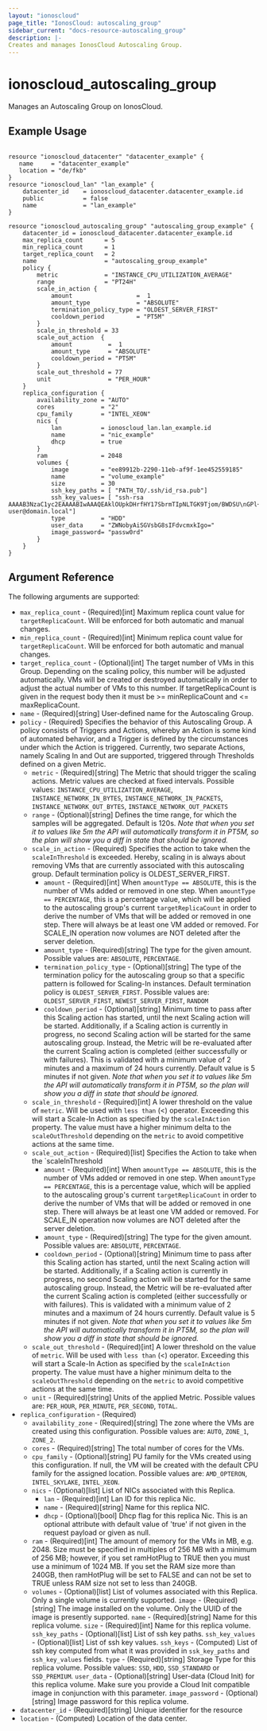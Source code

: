 ```yaml
---
layout: "ionoscloud"
page_title: "IonosCloud: autoscaling_group"
sidebar_current: "docs-resource-autoscaling_group"
description: |-
Creates and manages IonosCloud Autoscaling Group.
---
```


# ionoscloud_autoscaling_group

Manages an Autoscaling Group on IonosCloud.

## Example Usage

```hcl

resource "ionoscloud_datacenter" "datacenter_example" {
   name     = "datacenter_example"
   location = "de/fkb"
}
resource "ionoscloud_lan" "lan_example" {
	datacenter_id    = ionoscloud_datacenter.datacenter_example.id
    public           = false
    name             = "lan_example"
}

resource "ionoscloud_autoscaling_group" "autoscaling_group_example" {
	datacenter_id = ionoscloud_datacenter.datacenter_example.id
	max_replica_count      = 5
	min_replica_count      = 1
	target_replica_count   = 2
	name				   = "autoscaling_group_example"
	policy {
    	metric             = "INSTANCE_CPU_UTILIZATION_AVERAGE"
		range              = "PT24H"
        scale_in_action {
			amount        		    =  1
			amount_type    			= "ABSOLUTE"
			termination_policy_type = "OLDEST_SERVER_FIRST"
			cooldown_period			= "PT5M"
        }
		scale_in_threshold = 33
    	scale_out_action  {
			amount          =  1
			amount_type     = "ABSOLUTE"
			cooldown_period = "PT5M"
        }
		scale_out_threshold = 77
        unit                = "PER_HOUR"
	}
    replica_configuration {
		availability_zone = "AUTO"
		cores 			  = "2"
		cpu_family 		  = "INTEL_XEON"
		nics {
			lan  		  = ionoscloud_lan.lan_example.id
			name		  = "nic_example"
			dhcp 		  = true
		}
		ram				  = 2048
		volumes	{
			image  		  = "ee89912b-2290-11eb-af9f-1ee452559185"
			name		  = "volume_example"
			size 		  = 30
			ssh_key_paths = [ "PATH_TO/.ssh/id_rsa.pub"]
			ssh_key_values= [ "ssh-rsa AAAAB3NzaC1yc2EAAAABIwAAAQEAklOUpkDHrfHY17SbrmTIpNLTGK9Tjom/BWDSU\nGPl+nafzlHDTYW7hdI4yZ5ew18JH4JW9jbhUFrviQzM7xlELEVf4h9lFX5QVkbPppSwg0cda3\nPbv7kOdJ/MTyBlWXFCR+HAo3FXRitBqxiX1nKhXpHAZsMciLq8V6RjsNAQwdsdMFvSlVK/7XA\nt3FaoJoAsncM1Q9x5+3V0Ww68/eIFmb1zuUFljQJKprrX88XypNDvjYNby6vw/Pb0rwert/En\nmZ+AW4OZPnTPI89ZPmVMLuayrD2cE86Z/il8b+gw3r3+1nKatmIkjn2so1d01QraTlMqVSsbx\nNrRFi9wrf+M7Q== user@domain.local"]
			type		  = "HDD"
			user_data	  = "ZWNobyAiSGVsbG8sIFdvcmxkIgo="
			image_password= "passw0rd"
		}
	}
}
```

## Argument Reference

The following arguments are supported:

- `max_replica_count` - (Required)[int] Maximum replica count value for `targetReplicaCount`. Will be enforced for both automatic and manual changes.
- `min_replica_count` - (Required)[int] Minimum replica count value for `targetReplicaCount`. Will be enforced for both automatic and manual changes.
- `target_replica_count` - (Optional)[int] The target number of VMs in this Group. Depending on the scaling policy, this number will be adjusted automatically. VMs will be created or destroyed automatically in order to adjust the actual number of VMs to this number. If targetReplicaCount is given in the request body then it must be >= minReplicaCount and <= maxReplicaCount.
- `name` - (Required)[string] User-defined name for the Autoscaling Group.
- `policy` - (Required) Specifies the behavior of this Autoscaling Group. A policy consists of Triggers and Actions, whereby an Action is some kind of automated behavior, and a Trigger is defined by the circumstances under which the Action is triggered. Currently, two separate Actions, namely Scaling In and Out are supported, triggered through Thresholds defined on a given Metric.
    - `metric` - (Required)[string] The Metric that should trigger the scaling actions. Metric values are checked at fixed intervals. Possible values: `INSTANCE_CPU_UTILIZATION_AVERAGE`, `INSTANCE_NETWORK_IN_BYTES`, `INSTANCE_NETWORK_IN_PACKETS`, `INSTANCE_NETWORK_OUT_BYTES`, `INSTANCE_NETWORK_OUT_PACKETS`
    - `range` - (Optional)[string] Defines the time range, for which the samples will be aggregated. Default is 120s. *Note that when you set it to values like 5m the API will automatically transform it in PT5M, so the plan will show you a diff in state that should be ignored.*
    - `scale_in_action` - (Required) Specifies the action to take when the `scaleInThreshold` is exceeded. Hereby, scaling in is always about removing VMs that are currently associated with this autoscaling group. Default termination policy is OLDEST_SERVER_FIRST.
        - `amount` - (Required)[int] When `amountType == ABSOLUTE`, this is the number of VMs added or removed in one step. When `amountType == PERCENTAGE`, this is a percentage value, which will be applied to the autoscaling group's current `targetReplicaCount` in order to derive the number of VMs that will be added or removed in one step. There will always be at least one VM added or removed. For SCALE_IN operation now volumes are NOT deleted after the server deletion.
        - `amount_type` - (Required)[string] The type for the given amount. Possible values are: `ABSOLUTE`, `PERCENTAGE`.
        - `termination_policy_type` - (Optional)[string] The type of the termination policy for the autoscaling group so that a specific pattern is followed for Scaling-In instances. Default termination policy is `OLDEST_SERVER_FIRST`. Possible values are: `OLDEST_SERVER_FIRST`, `NEWEST_SERVER_FIRST`, `RANDOM`
        - `cooldown_period` - (Optional)[string] Minimum time to pass after this Scaling action has started, until the next Scaling action will be started. Additionally, if a Scaling action is currently in progress, no second Scaling action will be started for the same autoscaling group. Instead, the Metric will be re-evaluated after the current Scaling action is completed (either successfully or with failures). This is validated with a minimum value of 2 minutes and a maximum of 24 hours currently. Default value is 5 minutes if not given. *Note that when you set it to values like 5m the API will automatically transform it in PT5M, so the plan will show you a diff in state that should be ignored.*
    - `scale_in_threshold` - (Required)[int] A lower threshold on the value of `metric`. Will be used with `less than` (<) operator. Exceeding this will start a Scale-In Action as specified by the `scaleInAction` property. The value must have a higher minimum delta to the `scaleOutThreshold` depending on the `metric` to avoid competitive actions at the same time.
    - `scale_out_action` - (Required)[list] Specifies the Action to take when the `scaleInThreshold
        - `amount` - (Required)[int] When `amountType == ABSOLUTE`, this is the number of VMs added or removed in one step. When `amountType == PERCENTAGE`, this is a percentage value, which will be applied to the autoscaling group's current `targetReplicaCount` in order to derive the number of VMs that will be added or removed in one step. There will always be at least one VM added or removed. For SCALE_IN operation now volumes are NOT deleted after the server deletion.
        - `amount_type` - (Required)[string] The type for the given amount. Possible values are: `ABSOLUTE`, `PERCENTAGE`.
        - `cooldown_period` - (Optional)[string] Minimum time to pass after this Scaling action has started, until the next Scaling action will be started. Additionally, if a Scaling action is currently in progress, no second Scaling action will be started for the same autoscaling group. Instead, the Metric will be re-evaluated after the current Scaling action is completed (either successfully or with failures). This is validated with a minimum value of 2 minutes and a maximum of 24 hours currently. Default value is 5 minutes if not given. *Note that when you set it to values like 5m the API will automatically transform it in PT5M, so the plan will show you a diff in state that should be ignored.*
    - `scale_out_threshold` - (Required)[int] A lower threshold on the value of `metric`. Will be used with `less than` (<) operator. Exceeding this will start a Scale-In Action as specified by the `scaleInAction` property. The value must have a higher minimum delta to the `scaleOutThreshold` depending on the `metric` to avoid competitive actions at the same time.
    - `unit` - (Required)[string] Units of the applied Metric. Possible values are: `PER_HOUR`, `PER_MINUTE`, `PER_SECOND`, `TOTAL`.
- `replica_configuration` - (Required)
    - `availability_zone` - (Required)[string] The zone where the VMs are created using this configuration. Possible values are: `AUTO`, `ZONE_1`, `ZONE_2`.
    - `cores` - (Required)[string] The total number of cores for the VMs.
    - `cpu_family` - (Optional)[string] PU family for the VMs created using this configuration. If null, the VM will be created with the default CPU family for the assigned location. Possible values are: `AMD_OPTERON`, `INTEL_SKYLAKE`, `INTEL_XEON`.
    - `nics` - (Optional)[list] List of NICs associated with this Replica.
        - `lan` - (Required)[int] Lan ID for this replica Nic.
        - `name` - (Required)[string] Name for this replica NIC.
        - `dhcp` - (Optional)[bool] Dhcp flag for this replica Nic. This is an optional attribute with default value of 'true' if not given in the request payload or given as null.
    - `ram` - (Required)[int] The amount of memory for the VMs in MB, e.g. 2048. Size must be specified in multiples of 256 MB with a minimum of 256 MB; however, if you set ramHotPlug to TRUE then you must use a minimum of 1024 MB. If you set the RAM size more than 240GB, then ramHotPlug will be set to FALSE and can not be set to TRUE unless RAM size not set to less than 240GB.
    - `volumes` - (Optional)[list] List of volumes associated with this Replica. Only a single volume is currently supported.
        `image` - (Required)[string] The image installed on the volume. Only the UUID of the image is presently supported.
        `name` - (Required)[string] Name for this replica volume.
        `size` - (Required)[int] Name for this replica volume.
        `ssh_key_paths` - (Optional)[list] List of ssh key paths.
        `ssh_key_values` - (Optional)[list] List of ssh key values.
        `ssh_keys` - (Computed) List of ssh key computed from what it was provided in `ssk_key_paths` and `ssh_key_values` fields.
        `type` - (Required)[string] Storage Type for this replica volume. Possible values: `SSD`, `HDD`, `SSD_STANDARD` or `SSD_PREMIUM`.
        `user_data` - (Optional)[string] User-data (Cloud Init) for this replica volume. Make sure you provide a Cloud Init compatible image in conjunction with this parameter.
        `image_password` - (Optional)[string] Image password for this replica volume.
- `datacenter_id` - (Required)[string] Unique identifier for the resource
- `location` - (Computed) Location of the data center.
